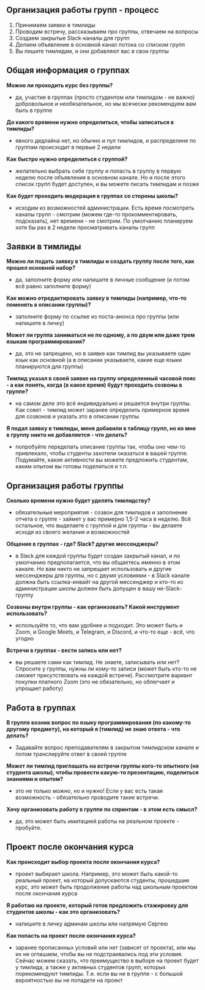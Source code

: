 ## Организация работы групп - процесс

1. Принимаем заявки в тимлиды
2. Проводим встречу, рассказываем про группы, отвечаем на вопросы
3. Создаем закрытые Slack-каналы для групп
4. Делаем объявление в основной канал потока со списком групп
5. Вы пишите тимлидам, и они добавляют вас в свои группы


## Общая информация о группах

**Можно ли проходить курс без группы?**
- да, участие в группах (просто студентом или тимлидом - не важно) добровольное и необязательное, но мы всячески рекомендуем вам быть в группе

**До какого времени нужно определиться, чтобы записаться в тимлиды?**
- явного дедлайна нет, но обычно и пул тимлидов, и распределине по группам происходит в первые 2 недели

**Как быстро нужно определиться с группой?**
- желательно выбрать себе группу и попасть в группу в первую неделю после объявления в основном канале. Но и после этого список групп будет доступен, и вы можете писать тимлидам и позже

**Как будет проходить модерация в группах со стороны школы?**
- исходим из возможностей администрации. Есть время посмотреть каналы групп - смотрим (можем где-то прокомментировать, подсказать), нет времени - не смотрим. По умолчанию планируем хотя бы раз в 2 недели просматривать каналы групп


## Заявки в тимлиды

**Можно ли подать заявку в тимлиды и создать группу после того, как прошел основной набор?**
- да, заполните форму или напишите в личные сообщение (и потом всё равно заполните форму)

**Как можно отредактировать заявку в тимлиды (например, что-то поменять в описании группы)?**
- заполните форму по ссылке из поста-анонса про группы (или напишите в личку)

**Может ли группа заниматься не по одному, а по двум или даже трем языкам программирования?**
- да, это не запрещено, но в заявке как тимлид вы указываете один язык как основной (а в описании указываете, какие еще языки планируются для группы)

**Тимлид указал в своей заявке на группу определенный часовой пояс - а как понять, когда (в какое время) будут проходить созвоны в группе?**
- на самом деле это всё индивидуально и решается внутри группы. Как совет - тимлид может заранее определить примерное время для созвонов и указать это в описании группы

**Я подал заявку в тимлиды, меня добавили в таблицу групп, но ко мне в группу никто не добавляется - что делать?**
- попробуйте переделать описание группы так, чтобы оно чем-то привлекало, чтобы студенты захотели оказаться в вашей группе. Подумайте, какие активности вы можете предложить студентам, каким опытом вы готовы поделиться и т.п.


## Организация работы группы

**Сколько времени нужно будет уделять тимлидству?**
- обязательные мероприятия - созвон для тимлидов и заполнение отчета о группе - займет у вас примерно 1,5-2 часа в неделю. Всё остальное, что выделаете с группой и для группы - вы делаете исходя из своего желания и возможностей

**Общение в группах - где? Slack? другие мессенджеры?**
- в Slack для каждой группы будет создан закрытый канал, и по умолчанию предполагается, что вы общаетесь именно в этом канале. Но вам никто не запрещает использовать и другие мессенджеры для группы, но с двумя условиями - в Slack канале должна быть ссылка-инвайт на другой мессенджер и кто-то из администрации школы должен быть допущен в вашу не-Slack-группу

**Созвоны внутри группы - как организовать? Какой инструмент использовать?**
- используйте то, что вам удобнее и подходит. Это может быть и Zoom, и Google Meets, и Telegram, и Discord, и что-то еще - всё, что угодно

**Встречи в группах - вести запись или нет?**
- вы решаете сами как тимлид. Не знаете, записывать или нет? Спросите у группы, нужны ли кому-то записи (может быть кто-то не сможет присутствовать на каждой встрече). Рассмотрите вариант покупки платного Zoom (это не обязательно, но облегчает и упрощает работу)


## Работа в группах

**В группе возник вопрос по языку программирования (по какому-то другому предмету), на который я (тимлид) не знаю ответа - что делать?**
- Задавайте вопрос преподавателям в закрытом тимлидском канале и потом транслируйте ответ в своей группе

**Может ли тимлид приглашать на встречи группы кого-то опытного (не студента школы), чтобы провести какую-то презентацию, поделиться знаниями и опытом?**
- это не только можно, но и нужно! Если у вас есть такая возможность - обязательно проводите такие встречи.

**Хочу организовать работу в группе по спринтам - в этом есть смысл?**
- да, это может быть имитацией работы на реальном проекте - пробуйте.


## Проект после окончания курса

**Как происходит выбор проекта после окончания курса?**
- проект выбирает школа. Например, это может быть какой-то реальный проект, на который допускаются студенты, прошедшие курс, это может быть продолжение работы над школьным проектом после окончания курса

**Я работаю на проекте, который готов предложить стажировку для студентов школы - как это организовать?**
- напишите в личку админам школы или напрямую Сергею

**Как попасть на проект после окончания курса?**
- заранее прописанных условий или нет (зависят от проекта), или мы их не оглашаем, чтобы вы не подстраивались под эти условия. Сейчас можем сказать, что преимущество в выборе на проект будет у тимлида, а также у активных студентов групп, которых порекомендуют тимлиды. Т.е. если вы не в группе - с большой вероятностью вы не попадете на проект
